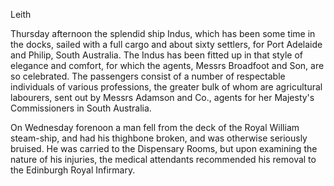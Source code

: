 LeithThursday afternoon the splendid ship Indus, which
                    has been some time in the docks, sailed with a full cargo and about sixty
                    settlers, for Port Adelaide and Philip, South Australia. The Indus has been
                    fitted up in that style of elegance and comfort, for which the agents,
                    Messrs Broadfoot and Son, are so celebrated. The passengers consist of a
                    number of respectable individuals of various professions, the greater
                    bulk of whom are agricultural labourers, sent out by Messrs Adamson and
                    Co., agents for her Majesty's Commissioners in South
                    Australia.On Wednesday forenoon a man fell from the deck of the Royal William
                    steam-ship, and had his thighbone broken, and was otherwise
                    seriously bruised. He was carried to the Dispensary Rooms, but upon
                    examining the nature of his injuries, the medical attendants recommended his removal to the Edinburgh Royal Infirmary.
